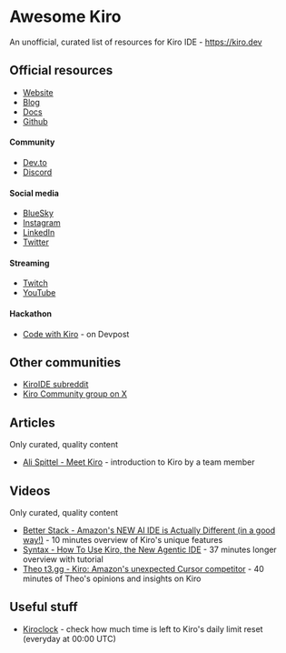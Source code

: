 # Awesome Kiro
An unofficial, curated list of resources for Kiro IDE - https://kiro.dev

## Official resources

- [Website](https://kiro.dev)
- [Blog](https://kiro.dev/blog)
- [Docs](https://docs.kiro.dev)
- [Github](https://github.com/kirodotdev/Kiro)

#### Community
- [Dev.to](https://dev.to/kirodotdev)
- [Discord](https://discord.gg/kirodotdev)

#### Social media
- [BlueSky](https://bsky.app/profile/kiro.dev)
- [Instagram](https://www.instagram.com/kirodotdev)
- [LinkedIn](https://www.linkedin.com/showcase/kirodotdev)
- [Twitter](https://x.com/kirodotdev)

#### Streaming
- [Twitch](https://www.twitch.tv/kirodotdev)
- [YouTube](https://www.youtube.com/@kirodotdev)

#### Hackathon
- [Code with Kiro](https://kiro.devpost.com) - on Devpost

## Other communities
- [KiroIDE subreddit](https://www.reddit.com/r/kiroIDE)
- [Kiro Community group on X](https://x.com/i/communities/1944853984478683582)

## Articles

Only curated, quality content

- [Ali Spittel - Meet Kiro](https://dev.to/kirodotdev/meet-kiro-4m0o) - introduction to Kiro by a team member

## Videos

Only curated, quality content

- [Better Stack - Amazon's NEW AI IDE is Actually Different (in a good way!)](https://www.youtube.com/watch?v=Z9fUPyowRLI) - 10 minutes overview of Kiro's unique features
- [Syntax - How To Use Kiro, the New Agentic IDE](https://www.youtube.com/watch?v=8k1g-E1qGyQ) - 37 minutes longer overview with tutorial
- [Theo t3.gg - Kiro: Amazon's unexpected Cursor competitor](https://www.youtube.com/watch?v=ca8fs7ZeA7U) - 40 minutes of Theo's opinions and insights on Kiro

## Useful stuff

- [Kiroclock](https://kiroclock.netlify.app/) - check how much time is left to Kiro's daily limit reset (everyday at 00:00 UTC)
